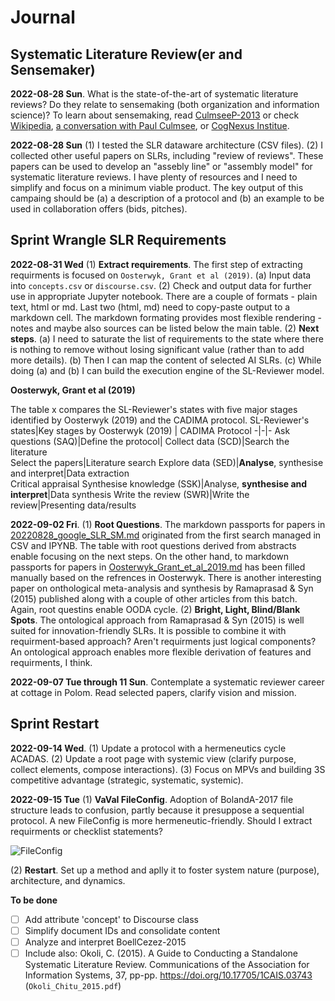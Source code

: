 # Journal
## Systematic Literature Review(er and Sensemaker)
**2022-08-28 Sun**. What is the state-of-the-art of systematic literature reviews? Do they relate to sensemaking (both organization and information science)? To learn about sensemaking, read [CulmseeP-2013](https://workflowy.com/#/81653a4589d6) or check [Wikipedia](https://en.wikipedia.org/wiki/Sensemaking), [a conversation with Paul Culmsee](https://eight2late.wordpress.com/2014/06/18/making-sense-of-sensemaking-a-conversation-with-paul-culmsee/), or [CogNexus Institue](http://cognexus.org/id41.htm).

**2022-08-28 Sun** (1) I tested the SLR dataware architecture (CSV files). (2) I collected other useful papers on SLRs, including "review of reviews". These papers can be used to develop an "assebly line" or "assembly model" for systematic literature reviews. I have plenty of resources and I need to simplify and focus on a minimum viable product. The key output of this campaing should be (a) a description of a protocol and (b) an example to be used in collaboration offers (bids, pitches).


## Sprint Wrangle SLR Requirements
**2022-08-31 Wed** (1) **Extract requirements**. The first step of extracting requirments is focused on `Oosterwyk, Grant et al (2019)`. (a) Input data into `concepts.csv` or `discourse.csv`. (2) Check and output data for further use in appropriate Jupyter notebook. There are a couple of formats - plain text, html or md. Last two (html, md) need to copy-paste output to a markdown cell. The markdown formating provides most flexible rendering - notes and maybe also sources can be listed below the main table. (2) **Next steps**. (a) I need to saturate the list of requirements to the state where there is nothing to remove without losing significant value (rather than to add more details). (b) Then I can map the content of selected AI SLRs. (c) While doing (a) and (b) I can build the execution engine of the SL-Reviewer model.

**Oosterwyk, Grant et al (2019)**

The table x compares the SL-Reviewer's states with five major stages identified by Oosterwyk (2019) and the CADIMA protocol.
SL-Reviewer's states|Key stages by Oosterwyk (2019) | CADIMA Protocol
-|-|-
Ask questions (SAQ)|Define the protocol|
Collect data (SCD)|Search the literature<br />Select the papers|Literature search
Explore data (SED)|<b>Analyse</b>, synthesise and interpret|Data extraction<br />Critical appraisal
Synthesise knowledge (SSK)|Analyse, <b>synthesise and interpret</b>|Data synthesis
Write the review (SWR)|Write the review|Presenting data/results

**2022-09-02 Fri**. (1) **Root Questions**. The markdown passports for papers in [20220828_google_SLR_SM.md](../03_Info/20220828_google_SLR_SM.md) originated from the first search managed in CSV and IPYNB. The table with root questions derived from abstracts enable focusing on the next steps. On the other hand, to markdown passports for papers in [Oosterwyk_Grant_et_al_2019.md](../03_Info/Oosterwyk_Grant_et_al_2019.md) has been filled manually based on the refrences in Oosterwyk. There is another interesting paper on onthological meta-analysis and synthesis by Ramaprasad & Syn (2015) published along with a couple of other articles from this batch. Again, root questins enable OODA cycle. (2) **Bright, Light, Blind/Blank Spots**. The ontological approach from Ramaprasad & Syn (2015) is well suited for innovation-friendly SLRs. It is possible to combine it with requirment-based approach? Aren't requirments just logical components? An ontological approach enables more flexible derivation of features and requirments, I think.

**2022-09-07 Tue through 11 Sun**. Contemplate a systematic reviewer career at cottage in Polom. Read selected papers, clarify vision and mission.

## Sprint Restart
**2022-09-14 Wed**. (1) Update a protocol with a hermeneutics cycle ACADAS. (2) Update a root page with systemic view (clarify purpose, collect elements, compose interactions). (3) Focus on MPVs and building 3S competitive advantage (strategic, systematic, systemic).

**2022-09-15 Tue** (1) **VaVaI FileConfig**. Adoption of BolandA-2017 file structure leads to confusion, partly because it presuppose a sequential protocol. A new FileConfig is more hermeneutic-friendly. Should I extract requirments or checklist statements?

![FileConfig](https://www.plantuml.com/plantuml/png/JL9DRnen4BtpA-O8GaG9-KXx2rcQAcqfg44v8LN6di2qtXdBdat3lo-nZR9xclUnJ-DdtoKrKLjYrvemK5AFy1qnm0DvJ40Co-Wmml0TDy8lj1iDnl1iditZXYV7RyFtuWsxsMHwVd4x68_X_09cxXXvdCU_uUjoFXkcKG6h7yq2XiJMdsquH56nuglsHxh8nkU4AQmba5sOa8huX2RQVPddOhiMMRFp4XuwxzVufjKvN3BE8xtYAEjNC3Tgxat2Tpc3XJZqnPnoBAOpcruB4qp0sCEcqxtq2IjiCMYFqKZ1zpCS9IjTJ7YYmCa_zc9SoZjTGoCEwqv7_xSk71JZXd-AubRaRx7TGFDhKOzCAM5BR9IazlhbBNWXxJ6Dj6t7P0ircPmkeinJMDM-Cxo4HtwHs7wOhsh9435rNbCch-79HaHauXqOTe2UThGbJth8XfjSQHvlOSR67nALNp_1Ueydy1bMtTRNtTBW3jdLH_SV)

(2) **Restart**. Set up a method and aplly it to foster system nature (purpose), architecture, and dynamics.

**To be done**
- [ ] Add attribute 'concept' to Discourse class
- [ ] Simplify document IDs and consolidate content
- [ ] Analyze and interpret BoellCezez-2015
- [ ] Include also: Okoli, C. (2015). A Guide to Conducting a Standalone Systematic Literature Review. Communications of the Association for Information Systems, 37, pp-pp. https://doi.org/10.17705/1CAIS.03743 (`Okoli_Chitu_2015.pdf`)
